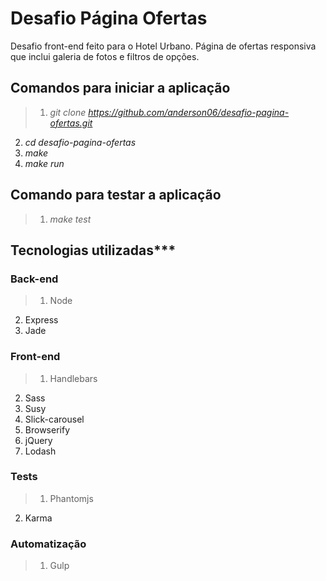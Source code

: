 # Desafio Página Ofertas

Desafio front-end feito para o Hotel Urbano. Página de ofertas responsiva que inclui galeria de fotos e filtros de opções.

## Comandos para iniciar a aplicação
>1. *git clone https://github.com/anderson06/desafio-pagina-ofertas.git*
2. *cd desafio-pagina-ofertas*
3. *make*
4. *make run*

## Comando para testar a aplicação
>1. *make test*

## Tecnologias utilizadas***

### Back-end
>1. Node
2. Express
3. Jade

### Front-end
>1. Handlebars
2. Sass
3. Susy
4. Slick-carousel
5. Browserify
6. jQuery
7. Lodash

### Tests
>1. Phantomjs
2. Karma

### Automatização
>1. Gulp
